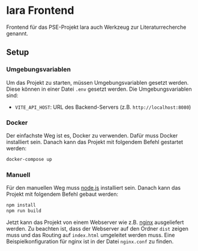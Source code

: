 # lara Frontend
Frontend für das PSE-Projekt lara auch Werkzeug zur Literaturrecherche genannt.

## Setup

### Umgebungsvariablen

Um das Projekt zu starten, müssen Umgebungsvariablen gesetzt werden. Diese können in einer Datei `.env` gesetzt werden.
Die Umgebungsvariablen sind:
- `VITE_API_HOST`: URL des Backend-Servers (z.B. `http://localhost:8080`)

### Docker

Der einfachste Weg ist es, Docker zu verwenden. Dafür muss Docker installiert sein. Danach kann das Projekt mit folgendem Befehl gestartet werden:
```sh
docker-compose up
```

### Manuell
Für den manuellen Weg muss [node.js](https://nodejs.org/en/) installiert sein. Danach kann das Projekt mit folgendem Befehl gebaut werden:
```sh
npm install
npm run build
```

Jetzt kann das Projekt von einem Webserver wie z.B. [nginx](https://nginx.org/en/) ausgeliefert werden. 
Zu beachten ist, dass der Webserver auf den Ordner `dist` zeigen muss und das Routing auf `index.html` umgeleitet werden muss.
Eine Beispielkonfiguration für nginx ist in der Datei `nginx.conf` zu finden.
